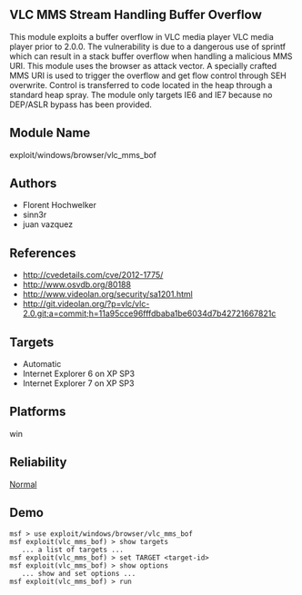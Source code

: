 ## VLC MMS Stream Handling Buffer Overflow

This module exploits a buffer overflow in VLC media player 
VLC media player prior to 2.0.0. The vulnerability is due to 
a dangerous use of sprintf which can result in a stack 
buffer overflow when handling a malicious MMS URI. This 
module uses the browser as attack vector. A specially 
crafted MMS URI is used to trigger the overflow and get flow 
control through SEH overwrite. Control is transferred to 
code located in the heap through a standard heap spray. The 
module only targets IE6 and IE7 because no DEP/ASLR bypass 
has been provided.


## Module Name
exploit/windows/browser/vlc_mms_bof

## Authors
* Florent Hochwelker
* sinn3r
* juan vazquez


## References
* http://cvedetails.com/cve/2012-1775/
* http://www.osvdb.org/80188
* http://www.videolan.org/security/sa1201.html
* http://git.videolan.org/?p=vlc/vlc-2.0.git;a=commit;h=11a95cce96fffdbaba1be6034d7b42721667821c



## Targets
* Automatic
* Internet Explorer 6 on XP SP3
* Internet Explorer 7 on XP SP3


## Platforms
win

## Reliability
[Normal](https://github.com/rapid7/metasploit-framework/wiki/Exploit-Ranking)

## Demo

```
msf > use exploit/windows/browser/vlc_mms_bof
msf exploit(vlc_mms_bof) > show targets
   ... a list of targets ...
msf exploit(vlc_mms_bof) > set TARGET <target-id>
msf exploit(vlc_mms_bof) > show options
   ... show and set options ...
msf exploit(vlc_mms_bof) > run
```
    
    